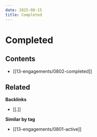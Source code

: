 ```yaml
---
date: 2025-08-15
title: Completed
---
```

# Completed

<!-- AUTO-TOC:START -->

## Contents
- [[13-engagements/0802-completed]]

<!-- AUTO-TOC:END -->


<!-- RELATED:START -->

## Related
**Backlinks**
- [[.]]

**Similar by tag**
- [[13-engagements/0801-active]]

<!-- RELATED:END -->